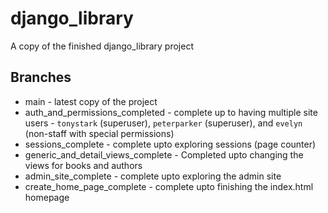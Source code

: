 # django_library
A copy of the finished django_library project


## Branches
- main - latest copy of the project
- auth_and_permissions_completed - complete up to having multiple site users - `tonystark` (superuser), `peterparker` (superuser), and `evelyn` (non-staff with special permissions)
- sessions_complete - complete upto exploring sessions (page counter)
- generic_and_detail_views_complete - Completed upto changing the views for books and authors
- admin_site_complete - complete upto exploring the admin site
- create_home_page_complete - complete upto finishing the index.html homepage

